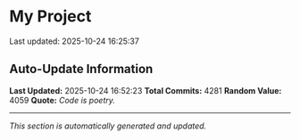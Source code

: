 # My Project


Last updated: 2025-10-24 16:25:37
































































































































































































































































































































































































































































































































































































































































































































































































































































































































































































































































































































































































































































































































































































































































































































































































































































































































































































































































































































































































































































































































































































































































































































































































































































































































































































































































































































































































































































































































































































































































































































































































































































































































































































































































































































































































































































































































































































































































































































































































































































































































































































































































































































































































































































































































































































































































































































































































































































## Auto-Update Information

**Last Updated:** 2025-10-24 16:52:23
**Total Commits:** 4281
**Random Value:** 4059
**Quote:** _Code is poetry._

---
_This section is automatically generated and updated._